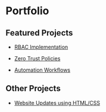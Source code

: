# Portfolio


## Featured Projects
- [RBAC Implementation](RBAC/rbac-okta.md)

- [Zero Trust Policies](Zero_Trust/zero-trust.md)

- [Automation Workflows](Workflow_Automation/automation.md)

## Other Projects
- [Website Updates using HTML/CSS](HTML_CSS/html_css.md)